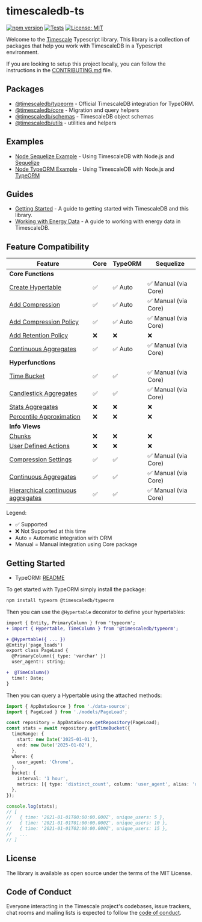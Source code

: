 # timescaledb-ts

[![npm version](https://badge.fury.io/js/@timescaledb%2Ftypeorm.svg)](https://badge.fury.io/js/@timescaledb%2Ftypeorm) [![Tests](https://github.com/timescale/timescaledb-ts/actions/workflows/test.yml/badge.svg?branch=main)](https://github.com/timescale/timescaledb-ts/actions/workflows/test.yml) [![License: MIT](https://img.shields.io/badge/License-MIT-yellow.svg)](https://opensource.org/licenses/MIT)

Welcome to the [Timescale](https://www.timescale.com/) Typescript library. This library is a collection of packages that help you work with TimescaleDB in a Typescript environment.

If you are looking to setup this project locally, you can follow the instructions in the [CONTRIBUTING.md](./docs/CONTRIBUTING.md) file.

## Packages

- [@timescaledb/typeorm](./packages/typeorm/README.md) - Official TimescaleDB integration for TypeORM.
- [@timescaledb/core](./packages/core/README.md) - Migration and query helpers
- [@timescaledb/schemas](./packages/schemas/README.md) - TimescaleDB object schemas
- [@timescaledb/utils](./packages/utils/README.md) - utilities and helpers

## Examples

- [Node Sequelize Example](./examples/node-sequelize/README.md) - Using TimescaleDB with Node.js and [Sequelize](https://sequelize.org/)
- [Node TypeORM Example](./examples/node-typeorm/README.md) - Using TimescaleDB with Node.js and [TypeORM](https://typeorm.io/)

## Guides

- [Getting Started](./docs/guides/getting-started.md) - A guide to getting started with TimescaleDB and this library.
- [Working with Energy Data](./docs/guides/energy-data.md) - A guide to working with energy data in TimescaleDB.

## Feature Compatibility

| Feature                                                                                                                                         | Core | TypeORM | Sequelize            |
| ----------------------------------------------------------------------------------------------------------------------------------------------- | ---- | ------- | -------------------- |
| **Core Functions**                                                                                                                              |      |         |                      |
| [Create Hypertable](https://docs.timescale.com/api/latest/hypertable/create_hypertable/)                                                        | ✅   | ✅ Auto | ✅ Manual (via Core) |
| [Add Compression](https://docs.timescale.com/api/latest/compression/alter_table_compression/)                                                   | ✅   | ✅ Auto | ✅ Manual (via Core) |
| [Add Compression Policy](https://docs.timescale.com/api/latest/compression/add_compression_policy/)                                             | ✅   | ✅ Auto | ✅ Manual (via Core) |
| [Add Retention Policy](https://docs.timescale.com/use-timescale/latest/data-retention/create-a-retention-policy/)                               | ❌   | ❌      | ❌                   |
| [Continuous Aggregates](https://docs.timescale.com/api/latest/continuous-aggregates/create_materialized_view/)                                  | ✅   | ✅ Auto | ✅ Manual (via Core) |
| **Hyperfunctions**                                                                                                                              |      |         |                      |
| [Time Bucket](https://docs.timescale.com/api/latest/hyperfunctions/time_bucket/)                                                                | ✅   | ✅      | ✅ Manual (via Core) |
| [Candlestick Aggregates](https://docs.timescale.com/api/latest/hyperfunctions/financial-analysis/candlestick_agg/)                              | ✅   | ✅      | ✅ Manual (via Core) |
| [Stats Aggregates](https://docs.timescale.com/api/latest/hyperfunctions/statistical-and-regression-analysis/stats_agg-one-variable/)            | ❌   | ❌      | ❌                   |
| [Percentile Approximation](https://docs.timescale.com/api/latest/hyperfunctions/percentile-approximation/uddsketch/)                            | ❌   | ❌      | ❌                   |
| **Info Views**                                                                                                                                  |      |         |                      |
| [Chunks](https://docs.timescale.com/api/latest/hypertable/show_chunks/)                                                                         | ❌   | ❌      | ❌                   |
| [User Defined Actions](https://docs.timescale.com/api/latest/actions/)                                                                          | ❌   | ❌      | ❌                   |
| [Compression Settings](https://docs.timescale.com/api/latest/compression/)                                                                      | ✅   | ✅      | ✅ Manual (via Core) |
| [Continuous Aggregates](https://docs.timescale.com/api/latest/continuous-aggregates/create_materialized_view/)                                  | ✅   | ✅      | ✅ Manual (via Core) |
| [Hierarchical continuous aggregates](https://docs.timescale.com/use-timescale/latest/continuous-aggregates/hierarchical-continuous-aggregates/) | ✅   | ✅      | ✅ Manual (via Core) |

Legend:

- ✅ Supported
- ❌ Not Supported at this time
- Auto = Automatic integration with ORM
- Manual = Manual integration using Core package

## Getting Started

- TypeORM: [README](./packages/typeorm/README.md)

To get started with TypeORM simply install the package:

```bash
npm install typeorm @timescaledb/typeorm
```

Then you can use the `@Hypertable` decorator to define your hypertables:

```diff
import { Entity, PrimaryColumn } from 'typeorm';
+ import { Hypertable, TimeColumn } from '@timescaledb/typeorm';

+ @Hypertable({ ... })
@Entity('page_loads')
export class PageLoad {
  @PrimaryColumn({ type: 'varchar' })
  user_agent!: string;

+  @TimeColumn()
  time!: Date;
}
```

Then you can query a Hypertable using the attached methods:

```typescript
import { AppDataSource } from './data-source';
import { PageLoad } from './models/PageLoad';

const repository = AppDataSource.getRepository(PageLoad);
const stats = await repository.getTimeBucket({
  timeRange: {
    start: new Date('2025-01-01'),
    end: new Date('2025-01-02'),
  },
  where: {
    user_agent: 'Chrome',
  },
  bucket: {
    interval: '1 hour',
    metrics: [{ type: 'distinct_count', column: 'user_agent', alias: 'unique_users' }],
  },
});

console.log(stats);
// [
//   { time: '2021-01-01T00:00:00.000Z', unique_users: 5 },
//   { time: '2021-01-01T01:00:00.000Z', unique_users: 10 },
//   { time: '2021-01-01T02:00:00.000Z', unique_users: 15 },
//   ...
// ]
```

## License

The library is available as open source under the terms of the MIT License.

## Code of Conduct

Everyone interacting in the Timescale project's codebases, issue trackers, chat rooms and mailing lists is expected to follow the [code of conduct](./docs/CODE_OF_CONDUCT.md).

